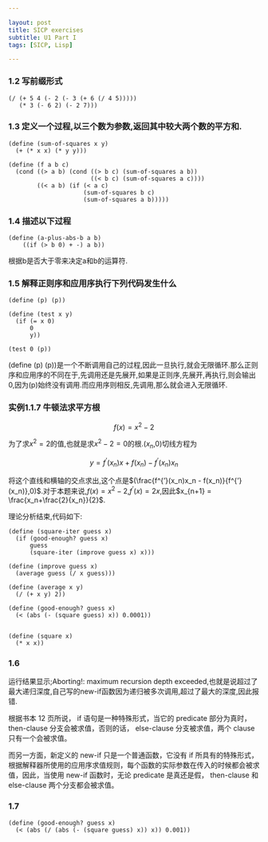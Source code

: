 ```yaml
---

layout: post
title: SICP exercises
subtitle: U1 Part I
tags: [SICP, Lisp]

---
```


<head>
    <script src="https://cdn.mathjax.org/mathjax/latest/MathJax.js?config=TeX-AMS-MML_HTMLorMML" type="text/javascript"></script>
    <script type="text/x-mathjax-config">
        MathJax.Hub.Config({
            tex2jax: {
            skipTags: ['script', 'noscript', 'style', 'textarea', 'pre'],
            inlineMath: [['$','$']]
            }
        });
    </script>
</head>


### 1.2 写前缀形式

```Lisp
(/ (+ 5 4 (- 2 (- 3 (+ 6 (/ 4 5)))))
   (* 3 (- 6 2) (- 2 7)))
```

### 1.3 定义一个过程,以三个数为参数,返回其中较大两个数的平方和.
```LISP
(define (sum-of-squares x y)
  (+ (* x x) (* y y)))

(define (f a b c)
  (cond ((> a b) (cond ((> b c) (sum-of-squares a b))
                       ((< b c) (sum-of-squares a c))))
        ((< a b) (if (< a c)
                     (sum-of-squares b c)
                     (sum-of-squares a b)))))
```

### 1.4 描述以下过程

```
(define (a-plus-abs-b a b)
	((if (> b 0) + -) a b))
```

根据b是否大于零来决定a和b的运算符.

### 1.5 解释正则序和应用序执行下列代码发生什么

```
(define (p) (p))

(define (test x y)
  (if (= x 0)
      0
      y))

(test 0 (p))
```

(define (p) (p))是一个不断调用自己的过程,因此一旦执行,就会无限循环.那么正则序和应用序的不同在于,先调用还是先展开,如果是正则序,先展开,再执行,则会输出0,因为(p)始终没有调用.而应用序则相反,先调用,那么就会进入无限循环.


### 实例1.1.7 牛顿法求平方根

$$
f(x) = x^2-2
$$

为了求$x^2 = 2$的值,也就是求$x^2-2 = 0$的根.($x_n$,0)切线方程为

$$y = f^{’}(x_n)x +f(x_n)-f^{’}(x_n)x_n$$

将这个直线和横轴的交点求出,这个点是$(\frac{f^{’}(x_n)x_n - f(x_n)}{f^{’}(x_n)},0)$.对于本题来说,$f(x) = x^2-2$,$f^{’}(x) = 2x$,因此$x_{n+1} = \frac{x_n+\frac{2}{x_n}}{2}$.


理论分析结束,代码如下:
```
(define (square-iter guess x)
  (if (good-enough? guess x)
      guess
      (square-iter (improve guess x) x)))

(define (improve guess x)
  (average guess (/ x guess)))

(define (average x y)
  (/ (+ x y) 2))

(define (good-enough? guess x)
  (< (abs (- (square guess) x)) 0.0001))


(define (square x)
  (* x x))
```


### 1.6 
运行结果显示;Aborting!: maximum recursion depth exceeded,也就是说超过了最大递归深度,自己写的new-if函数因为递归被多次调用,超过了最大的深度,因此报错.

根据书本 12 页所说， if 语句是一种特殊形式，当它的 predicate 部分为真时， then-clause 分支会被求值，否则的话， else-clause 分支被求值，两个 clause 只有一个会被求值。

而另一方面，新定义的 new-if 只是一个普通函数，它没有 if 所具有的特殊形式，根据解释器所使用的应用序求值规则，每个函数的实际参数在传入的时候都会被求值，因此，当使用 new-if 函数时，无论 predicate 是真还是假， then-clause 和 else-clause 两个分支都会被求值。

### 1.7

```
(define (good-enough? guess x)
  (< (abs (/ (abs (- (square guess) x)) x)) 0.001))
```